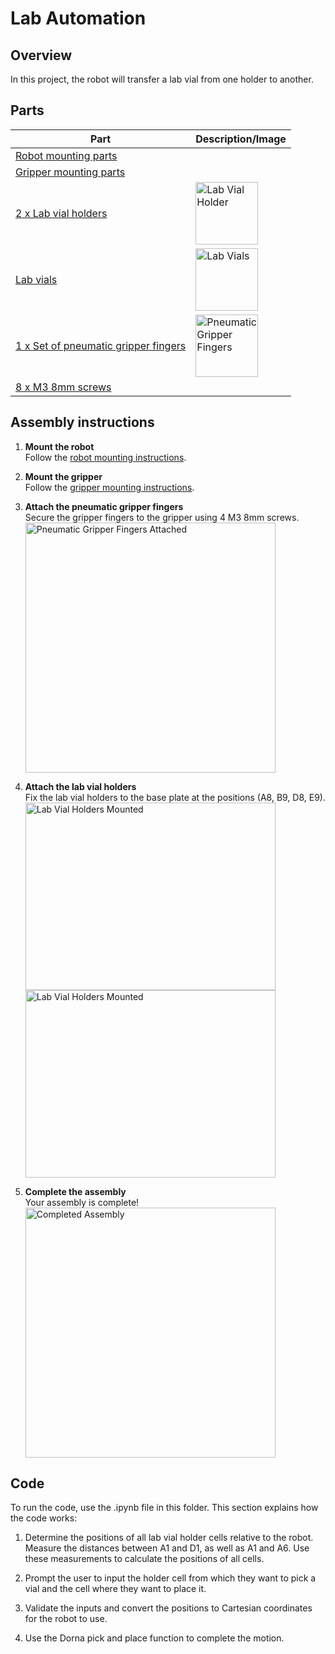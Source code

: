 # **Lab Automation**

## **Overview**
In this project, the robot will transfer a lab vial from one holder to another.

## **Parts**
| **Part** | **Description/Image** |
|---|---|
| [Robot mounting parts](https://github.com/dorna-robotics/education/blob/main/mount_robot/README.md#parts) |   |
| [Gripper mounting parts](https://github.com/dorna-robotics/education/blob/main/attach_two_finger_pneumatic_gripper/README.md#parts) |   |
| [2 x Lab vial holders](https://github.com/dorna-robotics/education/blob/main/lab_automation/Asset/Vial%20Holder%20v10.stl) | <img src="https://i.imgur.com/MbY7aJw.jpeg" alt="Lab Vial Holder" width="100"/> |
| [Lab vials](https://www.amazon.com/dp/B0C8CVQK46?ref=cm_sw_r_cp_ud_dp_GB0VGHMMAQMXRGTBVY2K&ref_=cm_sw_r_cp_ud_dp_GB0VGHMMAQMXRGTBVY2K&social_share=cm_sw_r_cp_ud_dp_GB0VGHMMAQMXRGTBVY2K&skipTwisterOG=2&th=1) | <img src="https://i.imgur.com/iZYnaa3.jpeg" alt="Lab Vials" width="100"/> |
| [1 x Set of pneumatic gripper fingers](https://github.com/dorna-robotics/education/blob/main/lab_automation/Asset/Gripper%20Finger%20v27.stl) | <img src="https://i.imgur.com/eIwONke.jpeg" alt="Pneumatic Gripper Fingers" width="100"/> |
| [8 x M3 8mm screws](https://www.mcmaster.com/91290A113/) |   |

## **Assembly instructions**

1. **Mount the robot**  
   Follow the [robot mounting instructions](https://github.com/dorna-robotics/education/blob/main/mount_robot/README.md#assembly).

2. **Mount the gripper**  
   Follow the [gripper mounting instructions](https://github.com/dorna-robotics/education/blob/main/attach_two_finger_pneumatic_gripper/README.md#assembly).

3. **Attach the pneumatic gripper fingers**  
   Secure the gripper fingers to the gripper using 4 M3 8mm screws.  
   <img src="https://i.imgur.com/qICma2g.jpeg" alt="Pneumatic Gripper Fingers Attached" width="400"/>

4. **Attach the lab vial holders**  
   Fix the lab vial holders to the base plate at the positions (A8, B9, D8, E9).  
   <img src="https://i.imgur.com/rmLVyGH.jpeg" alt="Lab Vial Holders Mounted" height="300" width="400"/>  
   <img src="https://i.imgur.com/gDl34yZ.jpeg" alt="Lab Vial Holders Mounted" height="300" width="400"/>

5. **Complete the assembly**  
   Your assembly is complete!  
   <img src="https://i.imgur.com/9lVQlcO.jpeg" alt="Completed Assembly" width="400"/>

## **Code**
To run the code, use the .ipynb file in this folder. This section explains how the code works:

1. Determine the positions of all lab vial holder cells relative to the robot. Measure the distances between A1 and D1, as well as A1 and A6. Use these measurements to calculate the positions of all cells.

2. Prompt the user to input the holder cell from which they want to pick a vial and the cell where they want to place it.

3. Validate the inputs and convert the positions to Cartesian coordinates for the robot to use.

4. Use the Dorna pick and place function to complete the motion.
